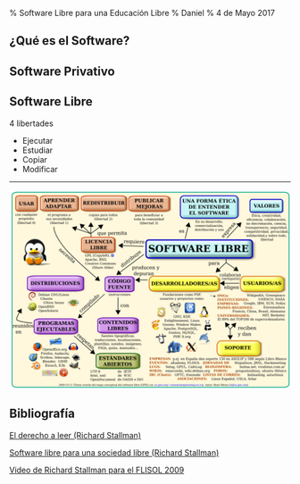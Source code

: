 % Software Libre para una Educación Libre
% Daniel
% 4 de Mayo 2017

¿Qué es el Software?
--------------------

Software Privativo
------------------

Software Libre
--------------

4 libertades

* Ejecutar
* Estudiar
* Copiar
* Modificar

---------------

![Mapa Conceptual](img/Mapa_conceptual_del_software_libre.svg)


Bibliografía
------------
[El derecho a leer (Richard Stallman)](https://www.gnu.org/philosophy/right-to-read.es.html)

[Software libre para una sociedad libre (Richard Stallman)](https://www.gnu.org/philosophy/fsfs/free_software.es.pdf)

[Video de Richard Stallman para el FLISOL 2009](https://vimeo.com/4152803)
